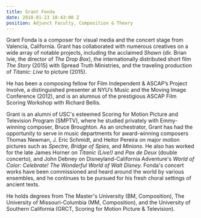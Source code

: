 ```yaml
---
title: Grant Fonda
date: 2018-01-23 18:43:00 Z
position: Adjunct Faculty, Composition & Theory
---
```


Grant Fonda is a composer for visual media and the concert stage from Valencia, California. Grant has collaborated with numerous creatives on a wide array of notable projects, including the acclaimed *Shawn* (dir. Brian Ivie, the director of *The Drop Box*), the internationally distributed short film *The Story* (2015) with Spread Truth Ministries, and the traveling production of *Titanic: Live* to picture (2015).

He has been a composing fellow for Film Independent & ASCAP’s Project Involve, a distinguished presenter at NYU’s Music and the Moving Image Conference (2012), and is an alumnus of the prestigious ASCAP Film Scoring Workshop with Richard Bellis.

Grant is an alumni of USC's esteemed Scoring for Motion Picture and Television Program (SMPTV), where he studied privately with Emmy-winning composer, Bruce Broughton. As an orchestrator, Grant has had the opportunity to serve in music departments for award-winning composers Thomas Newman, J. Eric Schmidt, and Heitor Pereira on major motion pictures such as *Spectre, Bridge of Spies,* and *Minions*. He also has worked for the late James Horner on *Titanic (Live!)* and *Pax de Deux* (double concerto), and John Debney on Disneyland-California Adventure's *World of Color: Celebrate! The Wonderful World of Walt Disney.* Fonda's concert works have been commissioned and heard around the world by various ensembles, and he continues to be pursued for his fresh choral settings of ancient texts.

He holds degrees from The Master's University (BM, Composition), The University of Missouri-Columbia (MM, Composition), and the University of Southern California (GRCT, Scoring for Motion Picture & Television).